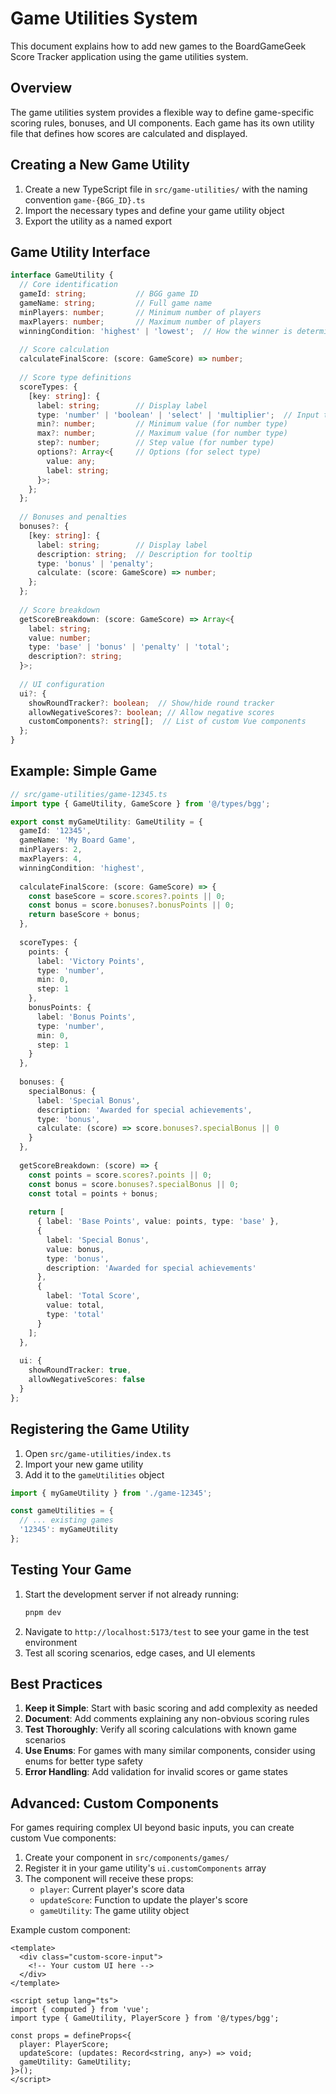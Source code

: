 # Game Utilities System

This document explains how to add new games to the BoardGameGeek Score Tracker application using the game utilities system.

## Overview

The game utilities system provides a flexible way to define game-specific scoring rules, bonuses, and UI components. Each game has its own utility file that defines how scores are calculated and displayed.

## Creating a New Game Utility

1. Create a new TypeScript file in `src/game-utilities/` with the naming convention `game-{BGG_ID}.ts`
2. Import the necessary types and define your game utility object
3. Export the utility as a named export

## Game Utility Interface

```typescript
interface GameUtility {
  // Core identification
  gameId: string;           // BGG game ID
  gameName: string;         // Full game name
  minPlayers: number;       // Minimum number of players
  maxPlayers: number;       // Maximum number of players
  winningCondition: 'highest' | 'lowest';  // How the winner is determined
  
  // Score calculation
  calculateFinalScore: (score: GameScore) => number;
  
  // Score type definitions
  scoreTypes: {
    [key: string]: {
      label: string;        // Display label
      type: 'number' | 'boolean' | 'select' | 'multiplier';  // Input type
      min?: number;         // Minimum value (for number type)
      max?: number;         // Maximum value (for number type)
      step?: number;        // Step value (for number type)
      options?: Array<{     // Options (for select type)
        value: any;
        label: string;
      }>;
    };
  };
  
  // Bonuses and penalties
  bonuses?: {
    [key: string]: {
      label: string;        // Display label
      description: string;  // Description for tooltip
      type: 'bonus' | 'penalty';
      calculate: (score: GameScore) => number;
    };
  };
  
  // Score breakdown
  getScoreBreakdown: (score: GameScore) => Array<{
    label: string;
    value: number;
    type: 'base' | 'bonus' | 'penalty' | 'total';
    description?: string;
  }>;
  
  // UI configuration
  ui?: {
    showRoundTracker?: boolean;  // Show/hide round tracker
    allowNegativeScores?: boolean; // Allow negative scores
    customComponents?: string[];  // List of custom Vue components
  };
}
```

## Example: Simple Game

```typescript
// src/game-utilities/game-12345.ts
import type { GameUtility, GameScore } from '@/types/bgg';

export const myGameUtility: GameUtility = {
  gameId: '12345',
  gameName: 'My Board Game',
  minPlayers: 2,
  maxPlayers: 4,
  winningCondition: 'highest',
  
  calculateFinalScore: (score: GameScore) => {
    const baseScore = score.scores?.points || 0;
    const bonus = score.bonuses?.bonusPoints || 0;
    return baseScore + bonus;
  },
  
  scoreTypes: {
    points: {
      label: 'Victory Points',
      type: 'number',
      min: 0,
      step: 1
    },
    bonusPoints: {
      label: 'Bonus Points',
      type: 'number',
      min: 0,
      step: 1
    }
  },
  
  bonuses: {
    specialBonus: {
      label: 'Special Bonus',
      description: 'Awarded for special achievements',
      type: 'bonus',
      calculate: (score) => score.bonuses?.specialBonus || 0
    }
  },
  
  getScoreBreakdown: (score) => {
    const points = score.scores?.points || 0;
    const bonus = score.bonuses?.specialBonus || 0;
    const total = points + bonus;
    
    return [
      { label: 'Base Points', value: points, type: 'base' },
      { 
        label: 'Special Bonus', 
        value: bonus, 
        type: 'bonus',
        description: 'Awarded for special achievements'
      },
      { 
        label: 'Total Score', 
        value: total, 
        type: 'total'
      }
    ];
  },
  
  ui: {
    showRoundTracker: true,
    allowNegativeScores: false
  }
};
```

## Registering the Game Utility

1. Open `src/game-utilities/index.ts`
2. Import your new game utility
3. Add it to the `gameUtilities` object

```typescript
import { myGameUtility } from './game-12345';

const gameUtilities = {
  // ... existing games
  '12345': myGameUtility
};
```

## Testing Your Game

1. Start the development server if not already running:
   ```bash
   pnpm dev
   ```
2. Navigate to `http://localhost:5173/test` to see your game in the test environment
3. Test all scoring scenarios, edge cases, and UI elements

## Best Practices

1. **Keep it Simple**: Start with basic scoring and add complexity as needed
2. **Document**: Add comments explaining any non-obvious scoring rules
3. **Test Thoroughly**: Verify all scoring calculations with known game scenarios
4. **Use Enums**: For games with many similar components, consider using enums for better type safety
5. **Error Handling**: Add validation for invalid scores or game states

## Advanced: Custom Components

For games requiring complex UI beyond basic inputs, you can create custom Vue components:

1. Create your component in `src/components/games/`
2. Register it in your game utility's `ui.customComponents` array
3. The component will receive these props:
   - `player`: Current player's score data
   - `updateScore`: Function to update the player's score
   - `gameUtility`: The game utility object

Example custom component:

```vue
<template>
  <div class="custom-score-input">
    <!-- Your custom UI here -->
  </div>
</template>

<script setup lang="ts">
import { computed } from 'vue';
import type { GameUtility, PlayerScore } from '@/types/bgg';

const props = defineProps<{
  player: PlayerScore;
  updateScore: (updates: Record<string, any>) => void;
  gameUtility: GameUtility;
}>();
</script>
```
